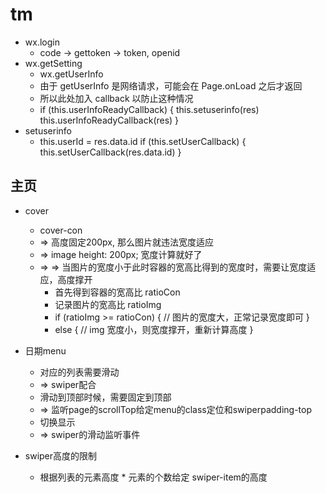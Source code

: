 # tm

- wx.login
    + code -> gettoken -> token, openid
- wx.getSetting
    + wx.getUserInfo
    + 由于 getUserInfo 是网络请求，可能会在 Page.onLoad 之后才返回
    + 所以此处加入 callback 以防止这种情况
    +   if (this.userInfoReadyCallback) {
          this.setuserinfo(res)
          this.userInfoReadyCallback(res)
        }
- setuserinfo
    + this.userId = res.data.id
      if (this.setUserCallback) {
        this.setUserCallback(res.data.id)
      }

## 主页

- cover
    + cover-con
    +   => 高度固定200px, 那么图片就违法宽度适应
    +   => image height: 200px; 宽度计算就好了 
    +   => => 当图片的宽度小于此时容器的宽高比得到的宽度时，需要让宽度适应，高度撑开
        *   首先得到容器的宽高比 ratioCon
        *   记录图片的宽高比 ratioImg
        *   if (ratioImg >= ratioCon) { // 图片的宽度大，正常记录宽度即可 }
        *   else { // img 宽度小，则宽度撑开，重新计算高度 }

- 日期menu
    + 对应的列表需要滑动 
    +   => swiper配合
    + 滑动到顶部时候，需要固定到顶部 
    +   => 监听page的scrollTop给定menu的class定位和swiperpadding-top
    + 切换显示
    +   => swiper的滑动监听事件

- swiper高度的限制
    + 根据列表的元素高度 * 元素的个数给定 swiper-item的高度
